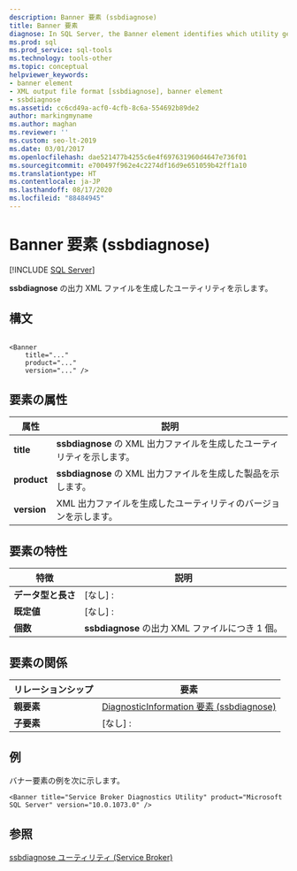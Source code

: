 ```yaml
---
description: Banner 要素 (ssbdiagnose)
title: Banner 要素
diagnose: In SQL Server, the Banner element identifies which utility generated the ssbdiagnose output XML file.
ms.prod: sql
ms.prod_service: sql-tools
ms.technology: tools-other
ms.topic: conceptual
helpviewer_keywords:
- banner element
- XML output file format [ssbdiagnose], banner element
- ssbdiagnose
ms.assetid: cc6cd49a-acf0-4cfb-8c6a-554692b89de2
author: markingmyname
ms.author: maghan
ms.reviewer: ''
ms.custom: seo-lt-2019
ms.date: 03/01/2017
ms.openlocfilehash: dae521477b4255c6e4f697631960d4647e736f01
ms.sourcegitcommit: e700497f962e4c2274df16d9e651059b42ff1a10
ms.translationtype: HT
ms.contentlocale: ja-JP
ms.lasthandoff: 08/17/2020
ms.locfileid: "88484945"
---
```

# <a name="banner-element-ssbdiagnose"></a>Banner 要素 (ssbdiagnose)


 [!INCLUDE [SQL Server](../../includes/applies-to-version/sqlserver.md)]

**ssbdiagnose** の出力 XML ファイルを生成したユーティリティを示します。  
  
## <a name="syntax"></a>構文  
  
```  
  
<Banner  
    title="..."   
    product="..."   
    version="..." />  
```  
  
## <a name="element-attributes"></a>要素の属性  
  
|属性|説明|  
|---------------|-----------------|  
|**title**|**ssbdiagnose** の XML 出力ファイルを生成したユーティリティを示します。|  
|**product**|**ssbdiagnose** の XML 出力ファイルを生成した製品を示します。|  
|**version**|XML 出力ファイルを生成したユーティリティのバージョンを示します。|  
  
## <a name="element-characteristics"></a>要素の特性  
  
|特徴|説明|  
|--------------------|-----------------|  
|**データ型と長さ**|[なし] :|  
|**既定値**|[なし] :|  
|**個数**|**ssbdiagnose** の出力 XML ファイルにつき 1 個。|  
  
## <a name="element-relationships"></a>要素の関係  
  
|リレーションシップ|要素|  
|------------------|--------------|  
|**親要素**|[DiagnosticInformation 要素 &#40;ssbdiagnose&#41;](../../tools/ssbdiagnose/diagnosticinformation-element-ssbdiagnose.md)|  
|**子要素**|[なし] :|  
  
## <a name="example"></a>例  
 バナー要素の例を次に示します。  
  
```  
<Banner title="Service Broker Diagnostics Utility" product="Microsoft SQL Server" version="10.0.1073.0" />  
```  
  
## <a name="see-also"></a>参照  
 [ssbdiagnose ユーティリティ &#40;Service Broker&#41;](../../tools/ssbdiagnose/ssbdiagnose-utility-service-broker.md)  
  
  
